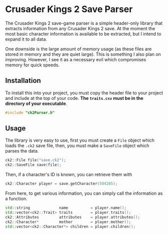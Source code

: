 # Crusader Kings 2 Save Parser
The Crusader Kings 2 save-game parser is a simple header-only library that extracts information from any Crusader Kings 2 save. At the moment the most basic character information is available to be extracted, but I intend to expand it to all data.

One downside is the large amount of memory usage (as these files are stored in memory and they are quiet large). This is something I also plan on improving. However, I see it as a necessary evil which compromises memory for quick speeds.

## Installation
To install this into your project, you must copy the header file to your project and include at the top of your code. **The `traits.csv` must be in the directory of your executable**.

```C++
#include "ck2Parser.h"
```

## Usage
The library is very easy to use, first you must create a `File` object which loads the `.ck2` save file, then, you must make a `SaveFile` object which parses the data.

```C++
ck2::File file("save.ck2");
ck2::SaveFile save(file);
```

Then, if a character's ID is known, you can retrieve them with

```C++
ck2::Character player = save.getCharacter(504285);
```

From here, to get various information, you can simply call the information as a function.

```C++
std::string             name          = player.name();
std::vector<ck2::Trait> traits        = player.traits();
ck2::Attributes         attributes    = player.attributes();
ck2::Character*         mother        = player.mother();
std::vector<ck2::Character*> children = player.children();
```